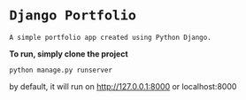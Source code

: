 # `Django Portfolio`

`A simple portfolio app created using Python Django.`

**To run, simply clone the project**

```
python manage.py runserver
```

by default, it will run on http://127.0.0.1:8000 or localhost:8000
